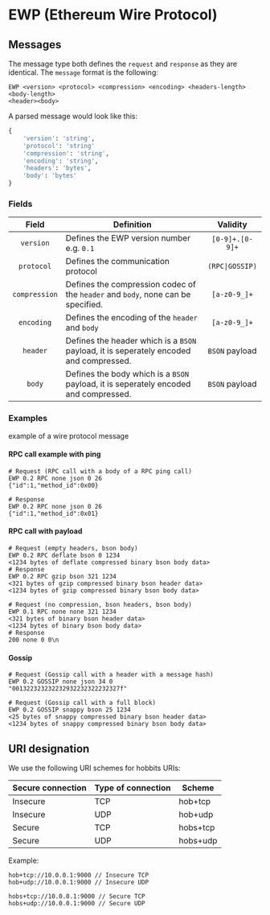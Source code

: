 # EWP (Ethereum Wire Protocol)

## Messages

The message type both defines the `request` and `response` as they are identical. The `message` format is the following: 

```
EWP <version> <protocol> <compression> <encoding> <headers-length> <body-length>
<header><body>
```

A parsed message would look like this:

```python
{
    'version': 'string',
    'protocol': 'string'
    'compression': 'string',
    'encoding': 'string',
    'headers': 'bytes',
    'body': 'bytes'
}
```

### Fields

| Field | Definition | Validity |
|:------:|----------|:----:|
| `version` | Defines the EWP version number e.g. `0.1` | `[0-9]+.[0-9]+` |
| `protocol` | Defines the communication protocol | `(RPC\|GOSSIP)` |
| `compression` | Defines the compression codec of the `header` and `body`, none can be specified. | `[a-z0-9_]+` |
| `encoding` | Defines the encoding of the `header` and `body` | `[a-z0-9_]+` |
| `header` | Defines the header which is a `BSON` payload, it is seperately encoded and compressed. | `BSON` payload |
| `body` | Defines the body which is a `BSON` payload, it is seperately encoded and compressed. | `BSON` payload |

### Examples

example of a wire protocol message

#### RPC call example with ping
```
# Request (RPC call with a body of a RPC ping call)
EWP 0.2 RPC none json 0 26
{"id":1,"method_id":0x00}

# Response
EWP 0.2 RPC none json 0 26
{"id":1,"method_id":0x01}

```

#### RPC call with payload
```
# Request (empty headers, bson body)
EWP 0.2 RPC deflate bson 0 1234
<1234 bytes of deflate compressed binary bson body data>
# Response
EWP 0.2 RPC gzip bson 321 1234
<321 bytes of gzip compressed binary bson header data>
<1234 bytes of gzip compressed binary bson body data>

# Request (no compression, bson headers, bson body)
EWP 0.1 RPC none none 321 1234
<321 bytes of binary bson header data>
<1234 bytes of binary bson body data>
# Response
200 none 0 0\n
```

#### Gossip
```
# Request (Gossip call with a header with a message hash)
EWP 0.2 GOSSIP none json 34 0
"001322323232232932232322232327f"

# Request (Gossip call with a full block)
EWP 0.2 GOSSIP snappy bson 25 1234
<25 bytes of snappy compressed binary bson header data>
<1234 bytes of snappy compressed binary bson body data>
```

## URI designation

We use the following URI schemes for hobbits URIs:

| Secure connection | Type of connection | Scheme   |
| ----------------- | ------------------ | -------- |
| Insecure          | TCP                | hob+tcp  |
| Insecure          | UDP                | hob+udp  |
| Secure            | TCP                | hobs+tcp |
| Secure            | UDP                | hobs+udp |

Example:

```
hob+tcp://10.0.0.1:9000 // Insecure TCP
hob+udp://10.0.0.1:9000 // Insecure UDP

hobs+tcp://10.0.0.1:9000 // Secure TCP
hobs+udp://10.0.0.1:9000 // Secure UDP 
```
